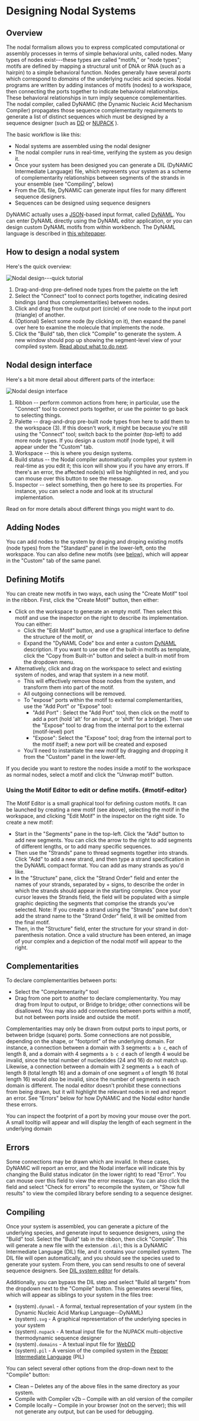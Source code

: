 Designing Nodal Systems
=======================

Overview
--------

The nodal formalism allows you to express complicated computational or assembly processes in terms of simple behavioral units, called nodes. Many types of nodes exist---these types are called "motifs," or "node types"; motifs are defined by mapping a structural unit of DNA or RNA (such as a hairpin) to a simple behavioral function. Nodes generally have several _ports_ which correspond to _domains_ of the underlying nucleic acid species. Nodal programs are written by adding instances of motifs (nodes) to a workspace, then connecting the ports together to indicate behavioral relationships. These behavioral relationships in turn imply sequence complementarities. The nodal compiler, called DyNAMiC (the Dynamic Nucleic Acid Mechanism Compiler) propagates those sequence complementarity requirements to generate a list of distinct sequences which must be designed by a sequence designer (such as [DD](web-dd) or [NUPACK](nupack)&nbsp;).

The basic workflow is like this:

-	Nodal systems are assembled using the nodal designer
-	The nodal compiler runs in real-time, verifying the system as you design it.
-	Once your system has been designed you can generate a DIL (DyNAMiC Intermediate Language) file, which represents your system as a scheme of complementarity relationships between segments of the strands in your ensemble (see "Compiling", below)
-	From the DIL file, DyNAMiC can generate input files for many different sequence designers.
-	Sequences can be designed using sequence designers

DyNAMiC actually uses a [JSON](http://json.org/)-based input format, called
[DyNAML](dynaml). You can enter DyNAML directly using the DyNAML editor application, or you can design custom DyNAML motifs from within workbench. The DyNAML language is described in [this whitepaper](/etc/papers/nodal.pdf).

How to design a nodal system
----------------------------

Here's the quick overview:

![Nodal design---quick tutorial](images/nodal-steps.png)

1. Drag-and-drop pre-defined node types from the palette on the left
2. Select the "Connect" tool to connect ports together, indicating desired bindings (and thus complementarities) between nodes.
3. Click and drag from the output port (circle) of one node to the input port (triangle) of another.
4. (Optional) Select some node (by clicking on it), then expand the panel over here to examine the molecule that implements the node.
5. Click the "Build" tab, then click "Compile" to generate the system. A new window should pop up showing the segment-level view of your compiled system. [Read about what to do next](dil).

Nodal design interface
----------------------

Here's a bit more detail about different parts of the interface:

![Nodal design interface](images/nodal-interface.png)

1. Ribbon -- perform common actions from here; in particular, use the "Connect" tool to connect ports together, or use the pointer to go back to selecting things. 
2. Palette -- drag-and-drop pre-built node types from here to add them to the workspace (3). If this doesn't work, it might be because you're still using the "Connect" tool; switch back to the pointer (top-left) to add more node types. If you design a custom motif (node type), it will appear under the "Custom" tab.
3. Workspace -- this is where you design systems. 
4. Build status -- the Nodal compiler automatically compiles your system in real-time as you edit it; this icon will show you if you have any errors. If there's an error, the affected node(s) will be highlighted in red, and you can mouse over this button to see the message.
5. Inspector -- select something, then go here to see its properties. For instance, you can select a node and look at its structural implementation.

Read on for more details about different things you might want to do.

Adding Nodes
-------------

You can add nodes to the system by draging and droping existing motifs (node types) from the "Standard" panel in the lower-left, onto the workspace. You can also define new motifs (see [below](#motif-editor)), which will appear in the "Custom" tab of the same panel.

Defining Motifs
---------------

You can create new motifs in two ways, each using the "Create Motif" tool in the ribbon. First, click the "Create Motif" button, then either:

-	Click on the workspace to generate an empty motif. Then select this motif and use the inspector on the right to describe its implementation. You can either:
	-	Click the "Edit Motif" button, and use a graphical interface to define the structure of the motif, or
	-	Expand the "DyNAML Code" box and enter a custom [DyNAML](/etc/papers/nodal.pdf) description. If you want to use one of the built-in motifs as template, click the "Copy from Built-in" button and select a built-in motif from the dropdown menu. 
-	Alternatively, click and drag on the workspace to select and existing system of nodes, and wrap that system in a new motif. 
	-	This will effectively remove those nodes from the system, and transform them into part of the motif. 
	-	All outgoing connections will be removed. 
	-	To "expose" ports within the motif to external complementarities, use the "Add Port" or "Expose" tool:
		-	"Add Port" : Select the "Add Port" tool, then click on the motif to add  a port (hold 'alt' for an input, or 'shift' for a bridge). Then use
			the "Expose" tool to drag from the internal port to the external (motif-level) port
		-	"Expose": Select the "Expose" tool; drag from the internal port to the motif itself; a new port will be created and exposed
	-	You'll need to instantiate the new motif by dragging and dropping it from the "Custom" panel in the lower-left.

If you decide you want to restore the nodes inside a motif to the workspace as normal nodes, select a motif and click the "Unwrap motif" button.

### Using the Motif Editor to edit or define motifs. {#motif-editor}

The Motif Editor is a small graphical tool for defining custom motifs. It can be launched by creating a new motif (see above), selecting the motif in the workspace, and clicking "Edit Motif" in the inspector on the right side. To create a new motif:

-	Start in the "Segments" pane in the top-left. Click the "Add" button to add new segments. You can click the arrow to the right to add segments of different lengths, or to add many specific sequences. 
-	Then use the "Strands" pane to thread segments together into strands. Click "Add" to add a new strand, and then type a strand specification in the DyNAML compact format. You can add as many strands as you'd like.
-	In the "Structure" pane, click the "Strand Order" field and enter the names of your strands, separated by + signs, to describe the order in which the strands should appear in the starting complex. Once your cursor leaves the Strands field, the field will be populated with a simple graphic depicting the segments that comprise the strands you've selected. Note: If you create a strand using the "Strands" pane but don't add the strand name to the "Strand Order" field, it will be omitted from the final motif. 
-	Then, in the "Structure" field, enter the structure for your strand in dot-parenthesis notation. Once a valid structure has been entered, an image of your complex and a depiction of the nodal motif will appear to the right. 


Complementarities
-----------------

To declare complementarities between ports:

-	Select the "Complementarity" tool
-	Drag from one port to another to declare complementarity. You may drag from Input to output, or	Bridge to bridge; other connections will be disallowed. You may also add connections between ports within a motif, but not between ports inside and outside the motif.

Complementarities may only be drawn from output ports to input ports, or between bridge (square) ports. Some connections are not possible, depending on the shape, or "footprint" of the underlying domain. For instance, a connection between a domain with 3 segments: `a b c`, each of length 8, and a domain with 4 segments `a b c d` each of length 4 would be invalid, since the total number of nucleotides (24 and 16) do not match up. Likewise, a connection between a domain with 2 segments `a b` each of length 8 (total length 16) and a domain of one segment `a` of length 16 (total length 16) would _also_ be invalid, since the number of segments in each domain is different. The nodal editor doesn't prohibit these connections from being drawn, but it will highlight the relevant nodes in red and report an error. See "Errors" below for how DyNAMiC and the Nodal editor handle these errors.

You can inspect the footprint of a port by moving your mouse over the port. A small tooltip will appear and will display the length of each segment in the underlying domain

Errors
------

Some connections may be drawn which are invalid. In these cases, DyNAMiC will report an error, and the Nodal interface will indicate this by changing the Build status indicator (in the lower right) to read "Error". You can mouse over this field to view the error message. You can also click the field and select "Check for errors" to recompile the system, or "Show full results" to view the compiled library before sending to a sequence designer.

Compiling
---------

Once your system is assembled, you can generate a picture of the underlying species, and generate input to sequence designers, using the "Build" tool. Select the "Build" tab in the ribbon, then click "Compile". This will generate a new file with the extension `.dil`; this is a DyNAMiC Intermediate Language (DIL) file, and it contains your compiled system. The DIL file will open automatically, and you should see the species used to generate your system. From there, you can send results to one of several sequence designers. See [DIL system editor](dil) for details.

Additionally, you can bypass the DIL step and select "Build all targets" from the dropdown next to the "Compile" button. This generates several files, which will appear as siblings to your system in the files tree:

-	(system)`.dynaml` - A formal, textual representation of your system (in the Dynamic Nucleic Acid Markup Language--DyNAML)
-	(system)`.svg` - A graphical representation of the underlying species in your system
-	(system)`.nupack` - A textual input file for the NUPACK multi-objective thermodynamic sequence designer
-	(system)`.domains` - A textual input file for [WebDD](web-dd)
-	(system)`.pil` - A version of the compiled system in the [Pepper Intermediate Language](pepper) (PIL)

You can select several other options from the drop-down next to the "Compile" button:

-	Clean – Deletes any of the above files in the same directory as your system.
-	Compile with Compiler v2b – Compile with an old version of the compiler
-	Compile locally – Compile in your browser (not on the server); this will not generate any output, but can be used for debugging.
